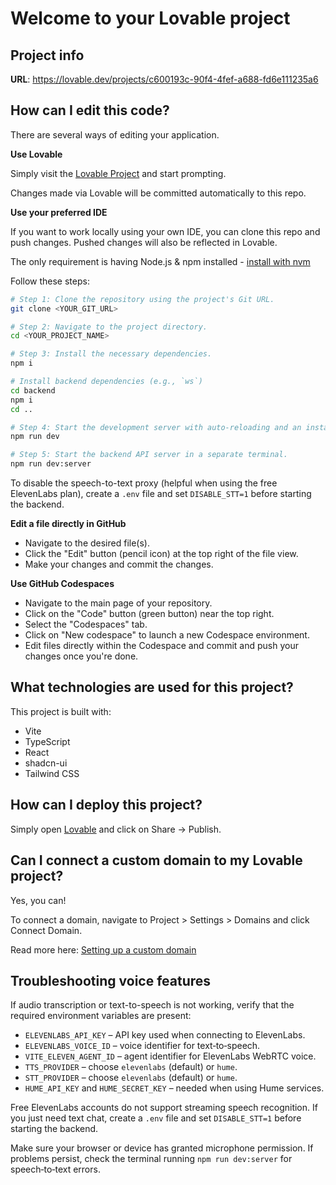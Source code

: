 # Welcome to your Lovable project

## Project info

**URL**: https://lovable.dev/projects/c600193c-90f4-4fef-a688-fd6e111235a6

## How can I edit this code?

There are several ways of editing your application.

**Use Lovable**

Simply visit the [Lovable Project](https://lovable.dev/projects/c600193c-90f4-4fef-a688-fd6e111235a6) and start prompting.

Changes made via Lovable will be committed automatically to this repo.

**Use your preferred IDE**

If you want to work locally using your own IDE, you can clone this repo and push changes. Pushed changes will also be reflected in Lovable.

The only requirement is having Node.js & npm installed - [install with nvm](https://github.com/nvm-sh/nvm#installing-and-updating)

Follow these steps:

```sh
# Step 1: Clone the repository using the project's Git URL.
git clone <YOUR_GIT_URL>

# Step 2: Navigate to the project directory.
cd <YOUR_PROJECT_NAME>

# Step 3: Install the necessary dependencies.
npm i

# Install backend dependencies (e.g., `ws`)
cd backend
npm i
cd ..

# Step 4: Start the development server with auto-reloading and an instant preview.
npm run dev

# Step 5: Start the backend API server in a separate terminal.
npm run dev:server
```

To disable the speech-to-text proxy (helpful when using the free ElevenLabs plan), create a `.env` file and set `DISABLE_STT=1` before starting the backend.


**Edit a file directly in GitHub**

- Navigate to the desired file(s).
- Click the "Edit" button (pencil icon) at the top right of the file view.
- Make your changes and commit the changes.

**Use GitHub Codespaces**

- Navigate to the main page of your repository.
- Click on the "Code" button (green button) near the top right.
- Select the "Codespaces" tab.
- Click on "New codespace" to launch a new Codespace environment.
- Edit files directly within the Codespace and commit and push your changes once you're done.

## What technologies are used for this project?

This project is built with:

- Vite
- TypeScript
- React
- shadcn-ui
- Tailwind CSS

## How can I deploy this project?

Simply open [Lovable](https://lovable.dev/projects/c600193c-90f4-4fef-a688-fd6e111235a6) and click on Share -> Publish.

## Can I connect a custom domain to my Lovable project?

Yes, you can!

To connect a domain, navigate to Project > Settings > Domains and click Connect Domain.

Read more here: [Setting up a custom domain](https://docs.lovable.dev/tips-tricks/custom-domain#step-by-step-guide)

## Troubleshooting voice features

If audio transcription or text-to-speech is not working, verify that the required
environment variables are present:

- `ELEVENLABS_API_KEY` – API key used when connecting to ElevenLabs.
- `ELEVENLABS_VOICE_ID` – voice identifier for text‑to‑speech.
- `VITE_ELEVEN_AGENT_ID` – agent identifier for ElevenLabs WebRTC voice.
- `TTS_PROVIDER` – choose `elevenlabs` (default) or `hume`.
- `STT_PROVIDER` – choose `elevenlabs` (default) or `hume`.
- `HUME_API_KEY` and `HUME_SECRET_KEY` – needed when using Hume services.

Free ElevenLabs accounts do not support streaming speech recognition. If you just
need text chat, create a `.env` file and set `DISABLE_STT=1` before starting the
backend.

Make sure your browser or device has granted microphone permission. If problems
persist, check the terminal running `npm run dev:server` for speech‑to‑text
errors.
